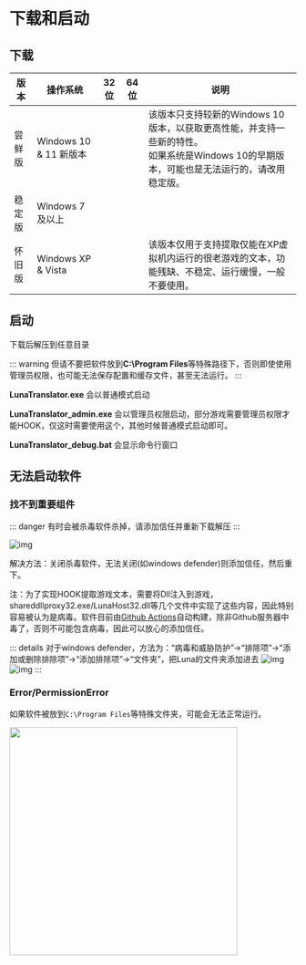 # 下载和启动


## 下载

| 版本 | 操作系统 | 32位 | 64位 | 说明 |
| - | - | - | - | - |
| 尝鲜版 | Windows 10 & 11 新版本 |  | <DownloadLink href="https://lunatranslator.org/Resource/DownloadLuna/x64_win10"/> | 该版本只支持较新的Windows 10版本，以获取更高性能，并支持一些新的特性。<br>如果系统是Windows 10的早期版本，可能也是无法运行的，请改用稳定版。
| 稳定版 | Windows 7 及以上 | <DownloadLink href="https://lunatranslator.org/Resource/DownloadLuna/x86_win7"/> | <DownloadLink href="https://lunatranslator.org/Resource/DownloadLuna/x64_win7"/> |
| 怀旧版 | Windows XP & Vista | <DownloadLink href="https://lunatranslator.org/Resource/DownloadLuna/x86_winxp"/> | | 该版本仅用于支持提取仅能在XP虚拟机内运行的很老游戏的文本，功能残缺、不稳定、运行缓慢，一般不要使用。


## 启动

下载后解压到任意目录

::: warning
但请不要把软件放到**C:\Program Files**等特殊路径下，否则即使使用管理员权限，也可能无法保存配置和缓存文件，甚至无法运行。
:::

**LunaTranslator.exe** 会以普通模式启动 

**LunaTranslator_admin.exe** 会以管理员权限启动，部分游戏需要管理员权限才能HOOK，仅这时需要使用这个，其他时候普通模式启动即可。

**LunaTranslator_debug.bat** 会显示命令行窗口

## 无法启动软件

### 找不到重要组件

::: danger
有时会被杀毒软件杀掉，请添加信任并重新下载解压
:::

![img](https://image.lunatranslator.org/zh/cantstart/2.jpg) 

解决方法：关闭杀毒软件，无法关闭(如windows defender)则添加信任，然后重下。

注：为了实现HOOK提取游戏文本，需要将Dll注入到游戏，shareddllproxy32.exe/LunaHost32.dll等几个文件中实现了这些内容，因此特别容易被认为是病毒。软件目前由[Github Actions](https://github.com/HIllya51/LunaTranslator/actions)自动构建，除非Github服务器中毒了，否则不可能包含病毒，因此可以放心的添加信任。

::: details 对于windows defender，方法为：“病毒和威胁防护”->“排除项”->“添加或删除排除项”->“添加排除项”->“文件夹”，把Luna的文件夹添加进去
![img](https://image.lunatranslator.org/zh/cantstart/4.png) 
![img](https://image.lunatranslator.org/zh/cantstart/3.png) 
::: 

### Error/PermissionError

如果软件被放到`C:\Program Files`等特殊文件夹，可能会无法正常运行。

<img src="https://image.lunatranslator.org/zh/cantstart/6.png"  width=400>